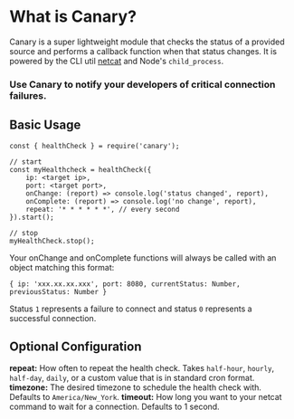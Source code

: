 # What is Canary?
Canary is a super lightweight module that checks the status of a provided
source and performs a callback function when that status changes. It is
powered by the CLI util [netcat](https://en.wikipedia.org/wiki/Netcat)
and Node's `child_process`.

### Use Canary to notify your developers of critical connection failures.

## Basic Usage
```
const { healthCheck } = require('canary');

// start
const myHealthcheck = healthCheck({
    ip: <target ip>,
    port: <target port>,
    onChange: (report) => console.log('status changed', report),
    onComplete: (report) => console.log('no change', report),
    repeat: '* * * * * *', // every second
}).start();

// stop
myHealthCheck.stop();
```

Your onChange and onComplete functions will always be called with an object
matching this format:
```
{ ip: 'xxx.xx.xx.xxx', port: 8080, currentStatus: Number, previousStatus: Number }
```

Status `1` represents a failure to connect and status `0` represents a
successful connection.

## Optional Configuration
**repeat:** How often to repeat the health check. Takes `half-hour`,
`hourly`, `half-day`, `daily`, or a custom value that is in standard
cron format.
**timezone:** The desired timezone to schedule the health check with.
Defaults to `America/New_York`.
**timeout:** How long you want to your netcat command to wait for a
connection. Defaults to 1 second.
